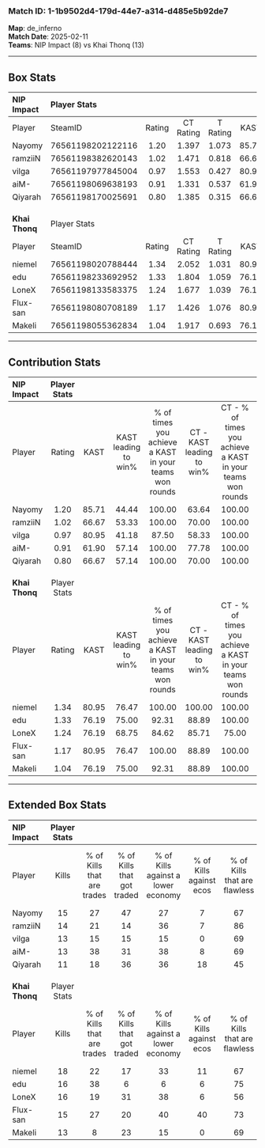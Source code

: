 ### Match ID: 1-1b9502d4-179d-44e7-a314-d485e5b92de7  
**Map**: de_inferno  
**Match Date**: 2025-02-11  
**Teams**: NIP Impact (8) vs Khai Thonq (13)  

---  

## Box Stats  

| **NIP Impact** | Player Stats      |        |           |          |       |      |       |         |        |      |     |
| :- | :- | :-: | :-: | :-: | :-: | :-: | :-: | :-: | :-: | :-: | :-: |
| Player         | SteamID           | Rating | CT Rating | T Rating | KAST  | ADR  | Kills | Assists | Deaths | K/D  | HS% |
| Nayomy         | 76561198202122116 |  1.20  |   1.397   |  1.073   | 85.71 | 94.4 |  15   |    6    |   17   | 0.88 | 53  |
| ramziiN        | 76561198382620143 |  1.02  |   1.471   |  0.818   | 66.67 | 81.6 |  14   |    8    |   16   | 0.88 | 21  |
| vilga          | 76561197977845004 |  0.97  |   1.553   |  0.427   | 80.95 | 47.2 |  13   |    2    |   15   | 0.87 | 38  |
| aiM-           | 76561198069638193 |  0.91  |   1.331   |  0.537   | 61.90 | 76.1 |  13   |    4    |   16   | 0.81 | 61  |
| Qiyarah        | 76561198170025691 |  0.80  |   1.385   |  0.315   | 66.67 | 53.0 |  11   |    2    |   15   | 0.73 | 54  |
|                |                   |        |           |          |       |      |       |         |        |      |     |
|                |                   |        |           |          |       |      |       |         |        |      |     |
|                |                   |        |           |          |       |      |       |         |        |      |     |
| **Khai Thonq** | Player Stats      |        |           |          |       |      |       |         |        |      |     |
| Player         | SteamID           | Rating | CT Rating | T Rating | KAST  | ADR  | Kills | Assists | Deaths | K/D  | HS% |
| niemel         | 76561198020788444 |  1.34  |   2.052   |  1.031   | 80.95 | 89.0 |  18   |    4    |   14   | 1.29 | 27  |
| edu            | 76561198233692952 |  1.33  |   1.804   |  1.059   | 76.19 | 85.9 |  16   |    6    |   10   | 1.60 | 50  |
| LoneX          | 76561198133583375 |  1.24  |   1.677   |  1.039   | 76.19 | 93.2 |  16   |    9    |   15   | 1.07 | 37  |
| Flux-san       | 76561198080708189 |  1.17  |   1.426   |  1.076   | 80.95 | 64.5 |  15   |    6    |   13   | 1.15 | 53  |
| Makeli         | 76561198055362834 |  1.04  |   1.917   |  0.693   | 76.19 | 71.9 |  13   |    8    |   15   | 0.87 | 38  |
---  

## Contribution Stats  

| **NIP Impact** | Player Stats |       |                      |                                                        |                           |                                                             |                          |                                                            |
| :- | :-: | :-: | :-: | :-: | :-: | :-: | :-: | :-: |
| Player         |    Rating    | KAST  | KAST leading to win% | % of times you achieve a KAST in your teams won rounds | CT - KAST leading to win% | CT - % of times you achieve a KAST in your teams won rounds | T - KAST leading to win% | T - % of times you achieve a KAST in your teams won rounds |
| Nayomy         |     1.20     | 85.71 |        44.44         |                         100.00                         |           63.64           |                           100.00                            |          14.29           |                           100.00                           |
| ramziiN        |     1.02     | 66.67 |        53.33         |                         100.00                         |           70.00           |                           100.00                            |          20.00           |                           100.00                           |
| vilga          |     0.97     | 80.95 |        41.18         |                         87.50                          |           58.33           |                           100.00                            |           0.00           |                            0.00                            |
| aiM-           |     0.91     | 61.90 |        57.14         |                         100.00                         |           77.78           |                           100.00                            |          20.00           |                           100.00                           |
| Qiyarah        |     0.80     | 66.67 |        57.14         |                         100.00                         |           70.00           |                           100.00                            |          25.00           |                           100.00                           |
|                |              |       |                      |                                                        |                           |                                                             |                          |                                                            |
|                |              |       |                      |                                                        |                           |                                                             |                          |                                                            |
|                |              |       |                      |                                                        |                           |                                                             |                          |                                                            |
| **Khai Thonq** | Player Stats |       |                      |                                                        |                           |                                                             |                          |                                                            |
| Player         |    Rating    | KAST  | KAST leading to win% | % of times you achieve a KAST in your teams won rounds | CT - KAST leading to win% | CT - % of times you achieve a KAST in your teams won rounds | T - KAST leading to win% | T - % of times you achieve a KAST in your teams won rounds |
| niemel         |     1.34     | 80.95 |        76.47         |                         100.00                         |          100.00           |                           100.00                            |          55.56           |                           100.00                           |
| edu            |     1.33     | 76.19 |        75.00         |                         92.31                          |           88.89           |                           100.00                            |          57.14           |                           80.00                            |
| LoneX          |     1.24     | 76.19 |        68.75         |                         84.62                          |           85.71           |                            75.00                            |          55.56           |                           100.00                           |
| Flux-san       |     1.17     | 80.95 |        76.47         |                         100.00                         |           88.89           |                           100.00                            |          62.50           |                           100.00                           |
| Makeli         |     1.04     | 76.19 |        75.00         |                         92.31                          |           88.89           |                           100.00                            |          57.14           |                           80.00                            |
---  

## Extended Box Stats  

| **NIP Impact** | Player Stats |                            |                            |                                    |                         |                              |                                 |        |                             |                                     |                          |                               |                            |
| :- | :-: | :-: | :-: | :-: | :-: | :-: | :-: | :-: | :-: | :-: | :-: | :-: | :-: |
| Player         |    Kills     | % of Kills that are trades | % of Kills that got traded | % of Kills against a lower economy | % of Kills against ecos | % of Kills that are flawless | % of Kills that are close duels | Deaths | % of Deaths that get traded | % of Deaths against a lower economy | % of Deaths against ecos | % of Deaths that are flawless | % of Deaths that are close |
| Nayomy         |      15      |             27             |             47             |                 27                 |            7            |              67              |                0                |   17   |             12              |                  6                  |            0             |              71               |             6              |
| ramziiN        |      14      |             21             |             14             |                 36                 |            7            |              86              |                7                |   16   |             13              |                  6                  |            0             |              56               |             6              |
| vilga          |      13      |             15             |             15             |                 15                 |            0            |              69              |                8                |   15   |             27              |                  7                  |            0             |              73               |             0              |
| aiM-           |      13      |             38             |             31             |                 38                 |            8            |              69              |                0                |   16   |             13              |                 13                  |            6             |              81               |             13             |
| Qiyarah        |      11      |             18             |             36             |                 36                 |           18            |              45              |                0                |   15   |             33              |                  7                  |            7             |              60               |             0              |
|                |              |                            |                            |                                    |                         |                              |                                 |        |                             |                                     |                          |                               |                            |
|                |              |                            |                            |                                    |                         |                              |                                 |        |                             |                                     |                          |                               |                            |
|                |              |                            |                            |                                    |                         |                              |                                 |        |                             |                                     |                          |                               |                            |
| **Khai Thonq** | Player Stats |                            |                            |                                    |                         |                              |                                 |        |                             |                                     |                          |                               |                            |
| Player         |    Kills     | % of Kills that are trades | % of Kills that got traded | % of Kills against a lower economy | % of Kills against ecos | % of Kills that are flawless | % of Kills that are close duels | Deaths | % of Deaths that get traded | % of Deaths against a lower economy | % of Deaths against ecos | % of Deaths that are flawless | % of Deaths that are close |
| niemel         |      18      |             22             |             17             |                 33                 |           11            |              67              |                6                |   14   |             36              |                 14                  |            7             |              71               |             0              |
| edu            |      16      |             38             |             6              |                 6                  |            6            |              75              |                0                |   10   |             20              |                 10                  |            0             |              40               |             0              |
| LoneX          |      16      |             19             |             31             |                 38                 |            6            |              56              |                6                |   15   |             20              |                 13                  |            7             |              60               |             7              |
| Flux-san       |      15      |             27             |             20             |                 40                 |           40            |              73              |                7                |   13   |             15              |                 15                  |            8             |              85               |             8              |
| Makeli         |      13      |             8              |             23             |                 15                 |            0            |              69              |                8                |   15   |             47              |                 20                  |            7             |              67               |             0              |
